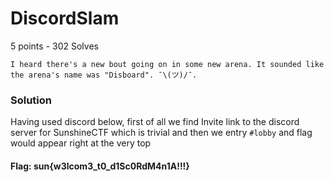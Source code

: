 # DiscordSlam

5 points - 302 Solves

```
I heard there's a new bout going on in some new arena. It sounded like the arena's name was "Disboard". ¯\(ツ)/¯.
```


### Solution

Having used discord below, first of all we find Invite link to the discord server for SunshineCTF which is trivial and then we entry `#lobby` and flag would appear right at the very top

#### Flag: sun{w3lcom3_t0_d1Sc0RdM4n1A!!!}
